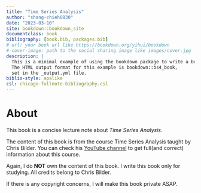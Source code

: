 ```yaml
--- 
title: "Time Series Analysis"
author: "shang-chieh0830"
date: "2023-03-10"
site: bookdown::bookdown_site
documentclass: book
bibliography: [book.bib, packages.bib]
# url: your book url like https://bookdown.org/yihui/bookdown
# cover-image: path to the social sharing image like images/cover.jpg
description: |
  This is a minimal example of using the bookdown package to write a book.
  The HTML output format for this example is bookdown::bs4_book,
  set in the _output.yml file.
biblio-style: apalike
csl: chicago-fullnote-bibliography.csl
---
```


# About

This book is a concise lecture note about _Time Series Analysis_.

The content of this book is from the course Time Series Analysis taught by Chris Bilder. You can check his [YouTube channel](https://www.youtube.com/@ChrisBilder) to get full(and correct) information about this course.

Again, I do **NOT** own the content of this book. I write this book only for studying. All credits belong to Chris Bilder.

If there is any copyright concerns, I will make this book private ASAP.


